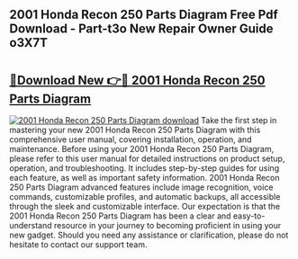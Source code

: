## 2001 Honda Recon 250 Parts Diagram Free Pdf Download - Part-t3o New Repair Owner Guide o3X7T

# <h2><a href="http://dfjc9m.blite.top/?on=2001+Honda+Recon+250+Parts+Diagram">🔗Download New 👉🔴 2001 Honda Recon 250 Parts Diagram</a></h2>

[![2001 Honda Recon 250 Parts Diagram download](https://i.imgur.com/lujVjoI.png)](http://dfjc9m.blite.top/?on=2001+Honda+Recon+250+Parts+Diagram)
Take the first step in mastering your new 2001 Honda Recon 250 Parts Diagram with this comprehensive user manual, covering installation, operation, and maintenance. Before using your 2001 Honda Recon 250 Parts Diagram, please refer to this user manual for detailed instructions on product setup, operation, and troubleshooting. It includes step-by-step guides for using each feature, as well as important safety information. 2001 Honda Recon 250 Parts Diagram advanced features include image recognition, voice commands, customizable profiles, and automatic backups, all accessible through the sleek and customizable interface. Our expectation is that the 2001 Honda Recon 250 Parts Diagram has been a clear and easy-to-understand resource in your journey to becoming proficient in using your new gadget. Should you need any assistance or clarification, please do not hesitate to contact our support team.
